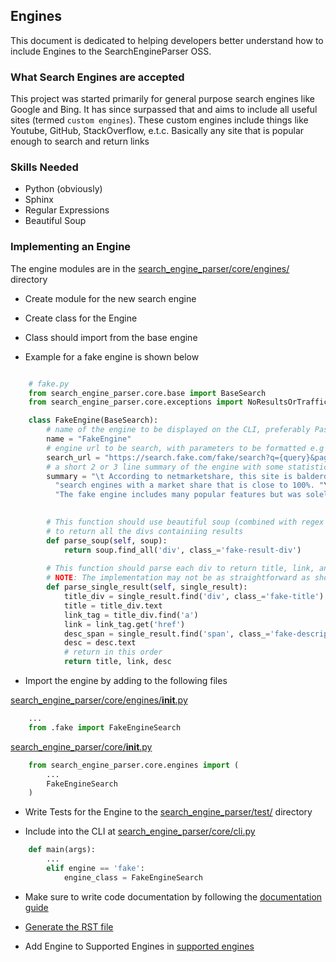 ## Engines

This document is dedicated to helping developers better understand how to include Engines to the SearchEngineParser OSS.

### What Search Engines are accepted

This project was started primarily for general purpose search engines like Google and Bing.
It has since surpassed that and aims to include all useful sites (termed `custom engines`).
These custom engines include things like Youtube, GitHub, StackOverflow, e.t.c.
Basically any site that is popular enough to search and return links

### Skills Needed

- Python (obviously)
- Sphinx
- Regular Expressions
- Beautiful Soup

### Implementing an Engine

The engine modules are in the [search_engine_parser/core/engines/](https://github.com/bisoncorps/search-engine-parser/blob/master/search_engine_parser/core/engines) directory

* Create module for the new search engine

* Create class for the Engine

* Class should import from the base engine

* Example for a fake engine is shown below

```python

    # fake.py
    from search_engine_parser.core.base import BaseSearch
    from search_engine_parser.core.exceptions import NoResultsOrTrafficError

    class FakeEngine(BaseSearch):
        # name of the engine to be displayed on the CLI, preferably PascalCase
        name = "FakeEngine"
        # engine url to be search, with parameters to be formatted e.g query , page
        search_url = "https://search.fake.com/fake/search?q={query}&page={page}"
        # a short 2 or 3 line summary of the engine with some statistics, preferably obtained from wikipedia
        summary = "\t According to netmarketshare, this site is balderdash among "\
	      "search engines with a market share that is close to 100%. "\
	      "The fake engine includes many popular features but was solely created to show you an example ."

        
        # This function should use beautiful soup (combined with regex if necessary) 
        # to return all the divs containiing results
        def parse_soup(self, soup):
            return soup.find_all('div', class_='fake-result-div')
        
        # This function should parse each div to return title, link, and description 
        # NOTE: The implementation may not be as straightforward as shown below
        def parse_single_result(self, single_result):
            title_div = single_result.find('div', class_='fake-title')
            title = title_div.text
            link_tag = title_div.find('a')
            link = link_tag.get('href')
            desc_span = single_result.find('span', class_='fake-description')
            desc = desc.text
            # return in this order
            return title, link, desc
```

* Import the engine by adding to the following files

[search_engine_parser/core/engines/__init__.py](https://github.com/bisoncorps/search-engine-parser/blob/master/search_engine_parser/core/engines/__init__.py)

```python
    ...
    from .fake import FakeEngineSearch
```

[search_engine_parser/core/__init__.py](https://github.com/bisoncorps/search-engine-parser/blob/master/search_engine_parser/core/__init__.py)

```python
    from search_engine_parser.core.engines import (
        ...
        FakeEngineSearch
    )
```

* Write Tests for the Engine to the [search_engine_parser/test/](https://github.com/bisoncorps/search-engine-parser/blob/master/search_engine_parser/test) directory

* Include into the CLI at [search_engine_parser/core/cli.py](https://github.com/bisoncorps/search-engine-parser/blob/master/search_engine_parser/core/cli.py)

```python
    def main(args):
        ...
        elif engine == 'fake':
            engine_class = FakeEngineSearch
```

* Make sure to write code documentation by following the [documentation guide](https://github.com/bisoncorps/search-engine-parser/blob/master/docs/documentation.md#documenting-an-engine)

* [Generate the RST file](https://github.com/bisoncorps/search-engine-parser/blob/master/docs/documentation.md#generating-the-files)

* Add Engine to Supported Engines in [supported engines](https://github.com/bisoncorps/search-engine-parser/blob/master/docs/supported_engines.md)
